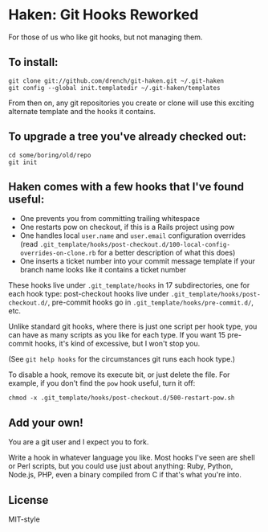 # Haken: Git Hooks Reworked

For those of us who like git hooks, but not managing them.

## To install:

    git clone git://github.com/drench/git-haken.git ~/.git-haken
    git config --global init.templatedir ~/.git-haken/templates

From then on, any git repositories you create or clone will use this exciting
alternate template and the hooks it contains.

## To upgrade a tree you've already checked out:

    cd some/boring/old/repo
    git init

## Haken comes with a few hooks that I've found useful:

* One prevents you from committing trailing whitespace
* One restarts pow on checkout, if this is a Rails project using pow
* One handles local `user.name` and `user.email` configuration overrides
(read `.git_template/hooks/post-checkout.d/100-local-config-overrides-on-clone.rb`
for a better description of what this does)
* One inserts a ticket number into your commit message template if your branch
name looks like it contains a ticket number

These hooks live under `.git_template/hooks` in 17 subdirectories, one for
each hook type: post-checkout hooks live under `.git_template/hooks/post-checkout.d/`,
pre-commit hooks go in `.git_template/hooks/pre-commit.d/`, etc.

Unlike standard git hooks, where there is just one script per hook type,
you can have as many scripts as you like for each type. If you want 15
pre-commit hooks, it's kind of excessive, but I won't stop you.

(See `git help hooks` for the circumstances git runs each hook type.)

To disable a hook, remove its execute bit, or just delete the file.
For example, if you don't find the `pow` hook useful, turn it off:

    chmod -x .git_template/hooks/post-checkout.d/500-restart-pow.sh

## Add your own!

You are a git user and I expect you to fork.

Write a hook in whatever language you like. Most hooks I've seen are shell
or Perl scripts, but you could use just about anything: Ruby, Python, Node.js,
PHP, even a binary compiled from C if that's what you're into.

## License

MIT-style
